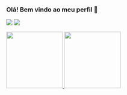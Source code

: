 ### Olá! Bem vindo ao meu perfil 🤠

<div>

  <a href="https://api.whatsapp.com/send?phone=5521971055373&text=sua%20mensagem" target="_blank"><img src="https://img.shields.io/badge/WhatsApp-25D366?style=for-the-badge&logo=whatsapp&logoColor=white" target="_blank"></a>
  <a href="https://www.linkedin.com/in/beathriz-fernandes-dev/" target="_blank"><img src="https://img.shields.io/badge/-LinkedIn-%230077B5?style=for-the-badge&logo=linkedin&logoColor=white" target="_blank"></a> 
 
  </div>


<div align="esquerda">
  <a href="https://github.com/beathriz">
  <img height="150em" src="https://github-readme-stats.vercel.app/api?username=beathriz&show_icons=true&theme=dark&include_all_commits=true&count_private=true"/>
 <img height="150em" src="https://github-readme-stats.vercel.app/api/top-langs/?username=beathriz&layout=demo&langs_count=7&theme=dark"/>
</div>
